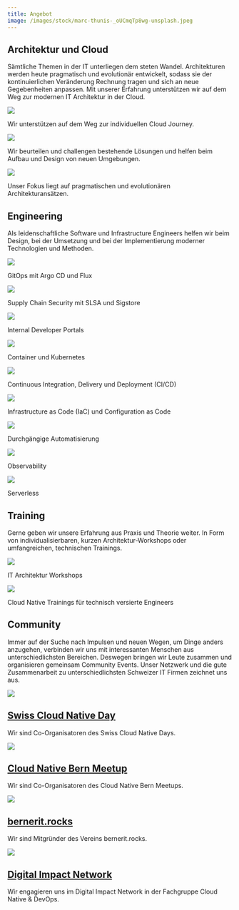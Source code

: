 ```yaml
---
title: Angebot
image: /images/stock/marc-thunis-_oUCmqTp8wg-unsplash.jpeg
---
```


## Architektur und Cloud

Sämtliche Themen in der IT unterliegen dem steten Wandel. Architekturen werden heute pragmatisch und evolutionär
entwickelt, sodass sie der kontinuierlichen Veränderung Rechnung tragen und sich an neue Gegebenheiten anpassen. Mit
unserer Erfahrung unterstützen wir auf dem Weg zur modernen IT Architektur in der Cloud.

<div class="row">
    <div class="article col col-4 col-d-4 col-t-6">
        <div class="article__inner">
            <div class="article__head">
                <div class="sqr_border">
                    <div class="sqr">
                        <img class="border" src="/images/services/cloud-bolt.svg">
                    </div>
                </div>
            </div>
            <div class="article__content">
                <p class="article__excerpt">Wir unterstützen auf dem Weg zur individuellen Cloud Journey.</p>
            </div>
        </div>
    </div>
    <div class="article col col-4 col-d-4 col-t-6">
        <div class="article__inner">
            <div class="article__head">
                <div class="sqr_border">
                    <div class="sqr">
                        <img class="border" src="/images/services/cubes.svg">
                    </div>
                </div>
            </div>
            <div class="article__content">
                <p class="article__excerpt">Wir beurteilen und challengen bestehende Lösungen und helfen beim Aufbau und
                    Design von neuen Umgebungen.</p>
            </div>
        </div>
    </div>
    <div class="article col col-4 col-d-4 col-t-6">
        <div class="article__inner">
            <div class="article__head">
                <div class="sqr_border">
                    <div class="sqr">
                        <img class="border" src="/images/services/diagram-project.svg">
                    </div>
                </div>
            </div>
            <div class="article__content">
                <p class="article__excerpt">Unser Fokus liegt auf pragmatischen und evolutionären
                    Architekturansätzen.</p>
            </div>
        </div>
    </div>
</div>

## Engineering

Als leidenschaftliche Software und Infrastructure Engineers helfen wir beim Design, bei der Umsetzung und bei der
Implementierung moderner Technologien und Methoden.

<div class="row">
    <div class="article col col-4 col-d-4 col-t-6">
        <div class="article__inner">
            <div class="article__head">
                <div class="sqr_border">
                    <div class="sqr">
                        <img class="border" src="/images/services/argo.svg">
                    </div>
                </div>
            </div>
            <div class="article__content">
                <p class="article__excerpt">GitOps mit Argo CD und Flux</p>
            </div>
        </div>
    </div>
    <div class="article col col-4 col-d-4 col-t-6">
        <div class="article__inner">
            <div class="article__head">
                <div class="sqr_border">
                    <div class="sqr">
                        <img class="border" src="/images/services/slsa.svg">
                    </div>
                </div>
            </div>
            <div class="article__content">
                <p class="article__excerpt">Supply Chain Security mit SLSA und Sigstore</p>
            </div>
        </div>
    </div>
    <div class="article col col-4 col-d-4 col-t-6">
        <div class="article__inner">
            <div class="article__head">
                <div class="sqr_border">
                    <div class="sqr">
                        <img class="border" src="/images/services/backstage.svg">
                    </div>
                </div>
            </div>
            <div class="article__content">
                <p class="article__excerpt">Internal Developer Portals</p>
            </div>
        </div>
    </div>
    <div class="article col col-4 col-d-4 col-t-6">
        <div class="article__inner">
            <div class="article__head">
                <div class="sqr_border">
                    <div class="sqr">
                        <img class="border" src="/images/services/kubernetes.svg">
                    </div>
                </div>
            </div>
            <div class="article__content">
                <p class="article__excerpt">Container und Kubernetes</p>
            </div>
        </div>
    </div>
    <div class="article col col-4 col-d-4 col-t-6">
        <div class="article__inner">
            <div class="article__head">
                <div class="sqr_border">
                    <div class="sqr">
                        <img src="/images/services/gitlab.svg">
                    </div>
                </div>
            </div>
            <div class="article__content">
                <p class="article__excerpt">Continuous Integration, Delivery und Deployment (CI/CD)</p>
            </div>
        </div>
    </div>
    <div class="article col col-4 col-d-4 col-t-6">
        <div class="article__inner">
            <div class="article__head">
                <div class="sqr_border">
                    <div class="sqr">
                        <img src="/images/services/terraform.svg">
                    </div>
                </div>
            </div>
            <div class="article__content">
                <p class="article__excerpt">Infrastructure as Code (IaC) und Configuration as Code</p>
            </div>
        </div>
    </div>
    <div class="article col col-4 col-d-4 col-t-6">
        <div class="article__inner">
            <div class="article__head">
                <div class="sqr_border">
                    <div class="sqr">
                        <img class="border" src="/images/services/gopher.svg">
                    </div>
                </div>
            </div>
            <div class="article__content">
                <p class="article__excerpt">Durchgängige Automatisierung</p>
            </div>
        </div>
    </div>
    <div class="article col col-4 col-d-4 col-t-6">
        <div class="article__inner">
            <div class="article__head">
                <div class="sqr_border">
                    <div class="sqr">
                        <img class="border" src="/images/services/prometheus.svg">
                    </div>
                </div>
            </div>
            <div class="article__content">
                <p class="article__excerpt">Observability</p>
            </div>
        </div>
    </div>
    <div class="article col col-4 col-d-4 col-t-6">
        <div class="article__inner">
            <div class="article__head">
                <div class="sqr_border">
                    <div class="sqr">
                        <img class="border" src="/images/services/func.svg">
                    </div>
                </div>
            </div>
            <div class="article__content">
                <p class="article__excerpt">Serverless</p>
            </div>
        </div>
    </div>
</div>


## Training

Gerne geben wir unsere Erfahrung aus Praxis und Theorie weiter. In Form von individualisierbaren, kurzen
Architektur-Workshops oder umfangreichen, technischen Trainings.

<div class="row">
    <div class="article col col-4 col-d-4 col-t-6">
        <div class="article__inner">
            <div class="article__head">
                <div class="sqr_border">
                    <div class="sqr">
                        <img class="border" src="/images/services/chalkboard-user.svg">
                    </div>
                </div>
            </div>
            <div class="article__content">
                <p class="article__excerpt">IT Architektur Workshops</p>
            </div>
        </div>
    </div>
    <div class="article col col-4 col-d-4 col-t-6">
        <div class="article__inner">
            <div class="article__head">
                <div class="sqr_border">
                    <div class="sqr">
                        <img src="/images/services/cncf.svg">
                    </div>
                </div>
            </div>
            <div class="article__content">
                <p class="article__excerpt">Cloud Native Trainings für technisch versierte Engineers</p>
            </div>
        </div>
    </div>
</div>

## Community

Immer auf der Suche nach Impulsen und neuen Wegen, um Dinge anders anzugehen, verbinden wir uns mit interessanten
Menschen aus unterschiedlichsten Bereichen. Deswegen bringen wir Leute zusammen und organisieren gemeinsam Community
Events. Unser Netzwerk und die gute Zusammenarbeit zu unterschiedlichsten Schweizer IT Firmen zeichnet uns aus.

<div class="row">
    <div class="article__hover col col-4 col-d-4 col-t-6">
      <div class="article__inner">
        <div class="article__head">
          <div class="sqr_border"><div class="sqr">
            <a href="https://cloudnativeday.ch/"><img src="/images/community/cloudnativeday.png"></a>
          </div></div>
        </div>
        <div class="article__content">
          <h2 class="article__title"><a class="scl" href="https://cloudnativeday.ch/">
            Swiss Cloud Native Day
          </a></h2>
          <p class="article__excerpt">Wir sind Co-Organisatoren des Swiss Cloud Native Days.</p>
        </div>
      </div>
    </div>
    <div class="article__hover col col-4 col-d-4 col-t-6">
      <div class="article__inner">
        <div class="article__head">
          <div class="sqr_border"><div class="sqr">
            <a href="https://www.meetup.com/cloudnativebern/"><img src="/images/community/meetup.svg"></a>
          </div></div>
        </div>
        <div class="article__content">
          <h2 class="article__title"><a class="scl" href="https://www.meetup.com/cloudnativebern/">
            Cloud Native Bern Meetup
          </a></h2>
          <p class="article__excerpt">Wir sind Co-Organisatoren des Cloud Native Bern Meetups.</p>
        </div>
      </div>
    </div>
    <div class="article__hover col col-4 col-d-4 col-t-6">
      <div class="article__inner">
        <div class="article__head">
          <div class="sqr_border"><div class="sqr">
            <a href="https://bernerit.rocks/"><img src="/images/community/berneritrocks.png"></a>
          </div></div>
        </div>
        <div class="article__content">
          <h2 class="article__title"><a class="scl" href="https://bernerit.rocks/">
            bernerit.rocks
          </a></h2>
          <p class="article__excerpt">Wir sind Mitgründer des Vereins bernerit.rocks.</p>
        </div>
      </div>
    </div>
    <div class="article__hover col col-4 col-d-4 col-t-6">
      <div class="article__inner">
        <div class="article__head">
          <div class="sqr_border"><div class="sqr">
            <a href="https://digitalimpact.ch/"><img src="/images/community/digitalimpact.png"></a>
          </div></div>
        </div>
        <div class="article__content">
          <h2 class="article__title"><a class="scl" href="https://digitalimpact.ch/">
            Digital Impact Network
          </a></h2>
          <p class="article__excerpt">Wir engagieren uns im Digital Impact Network in der Fachgruppe Cloud Native & DevOps.</p>
        </div>
      </div>
    </div>
</div>

